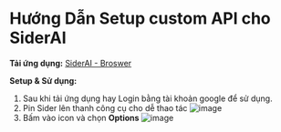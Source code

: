 # Hướng Dẫn Setup custom API cho SiderAI

**Tải ứng dụng:** [SiderAI - Broswer](https://sider.ai/)

**Setup & Sử dụng:**
1. Sau khi tải ứng dụng hay Login bằng tài khoản google để sử dụng.
2. Pin Sider lên thanh công cụ cho dễ thao tác
     ![image](https://github.com/user-attachments/assets/d35aecc5-0e03-4d2e-b9f4-c66261aef9c9)
3. Bấm vào icon và chọn **Options**
     ![image](https://github.com/user-attachments/assets/41041670-e32a-45e9-93c9-bd3935cc2cdc)


